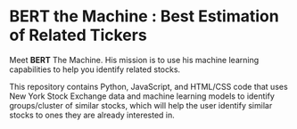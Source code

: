 # **BERT** the Machine : **B**est **E**stimation of **R**elated **T**ickers

Meet **BERT** The Machine. His mission is to use his machine learning capabilities to help you identify related stocks. 


This repository contains Python, JavaScript, and HTML/CSS code that uses New York Stock Exchange data and machine learning models to identify groups/cluster of similar stocks, which will help the user identify similar stocks to ones they are already interested in. 
